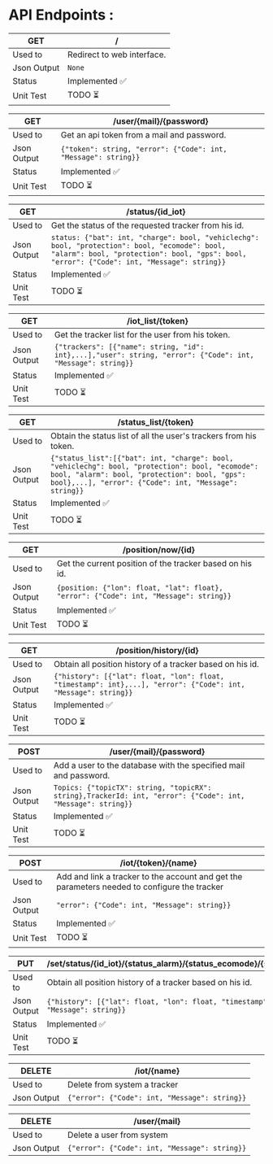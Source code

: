 # API Endpoints :

| GET         | /                                    |
| ----------- | ------------------------------------------------------------ |
| Used to     | Redirect to web interface.                                            |
| Json Output | `None` |
| Status      | Implemented ✅ |
| Unit Test      | TODO ⏳ |


| GET         | /user/{mail}/{password}                                    |
| ----------- | ---------------------------------------------------------- |
| Used to     | Get an api token from a mail and password.                  |
| Json Output | `{"token": string, "error": {"Code": int, "Message": string}}` |
| Status      | Implemented ✅ |
| Unit Test      | TODO ⏳ |

| GET         | /status/{id_iot}                                                                                                                                                                       |
| ----------- | ---------------------------------------------------------------------------------------------------------------------------------------------------------------------------------- |
| Used to     | Get the status of the requested tracker from his id.                                                                                                                                          |
| Json Output | `status: {"bat": int, "charge": bool, "vehiclechg": bool, "protection": bool, "ecomode": bool, "alarm": bool, "protection": bool, "gps": bool, "error": {"Code": int, "Message": string}}` |
| Status      | Implemented ✅ |
| Unit Test      | TODO ⏳ |


| GET         | /iot_list/{token}                                                                            |
| ----------- | -------------------------------------------------------------------------------------------- |
| Used to     | Get the tracker list for the user from his token.                                                        |
| Json Output | `{"trackers": [{"name": string, "id": int},...],"user": string, "error": {"Code": int, "Message": string}}` |
| Status      | Implemented ✅ |
| Unit Test      | TODO ⏳ |

| GET         | /status_list/{token}                                                                                                                                                                                           |
| ----------- | -------------------------------------------------------------------------------------------------------------------------------------------------------------------------------------------------------- |
| Used to     | Obtain the status list of all the user's trackers from his token.                                                                                                                                                          |
| Json Output | `{"status_list":[{"bat": int, "charge": bool, "vehiclechg": bool, "protection": bool, "ecomode": bool, "alarm": bool, "protection": bool, "gps": bool},...], "error": {"Code": int, "Message": string}}` |
| Status      | Implemented ✅ |
| Unit Test      | TODO ⏳ |

| GET         | /position/now/{id}                                                      |
| ----------- | ----------------------------------------------------------------------- |
| Used to     | Get the current position of the tracker based on his id.                               |
| Json Output | `{position: {"lon": float, "lat": float}, "error": {"Code": int, "Message": string}}` |
| Status      | Implemented ✅ |
| Unit Test      | TODO ⏳ |

| GET         | /position/history/{id}                                                                                       |
| ----------- | ------------------------------------------------------------------------------------------------------------ |
| Used to     | Obtain all position history of a tracker based on his id.                                                                      |
| Json Output | `{"history": [{"lat": float, "lon": float, "timestamp": int},...], "error": {"Code": int, "Message": string}}` |
| Status      | Implemented ✅ |
| Unit Test      | TODO ⏳ |



| POST        | /user/{mail}/{password}                                                                                                   |
| ----------- | --------------------------------------------------------------------------------------------------------------------- |
| Used to     | Add a user to the database with the specified mail and password.                          |
| Json Output | `Topics: {"topicTX": string, "topicRX": string},TrackerId: int, "error": {"Code": int, "Message": string}}` |
| Status      | Implemented ✅ |
| Unit Test      | TODO ⏳ |

| POST        | /iot/{token}/{name}                                                                                                   |
| ----------- | --------------------------------------------------------------------------------------------------------------------- |
| Used to     | Add and link a tracker to the account and get the parameters needed to configure the tracker                          |
| Json Output | `"error": {"Code": int, "Message": string}}` |
| Status      | Implemented ✅ |
| Unit Test      | TODO ⏳ |

| PUT         | /set/status/{id_iot}/{status_alarm}/{status_ecomode}/{status_protection}/{status_vh_charge}                                                                                   |
| ----------- | ------------------------------------------------------------------------------------------------------------ |
| Used to     | Obtain all position history of a tracker based on his id.                                                                      |
| Json Output | `{"history": [{"lat": float, "lon": float, "timestamp": int},...], "error": {"Code": int, "Message": string}}` |
| Status      | Implemented ✅ |
| Unit Test      | TODO ⏳ |

| DELETE      | /iot/{name}                                 |
| ----------- | ------------------------------------------- |
| Used to     | Delete from system a tracker                |
| Json Output | `{"error": {"Code": int, "Message": string}}` |

| DELETE      | /user/{mail}                                |
| ----------- | ------------------------------------------- |
| Used to     | Delete a user from system                   |
| Json Output | `{"error": {"Code": int, "Message": string}}` |
